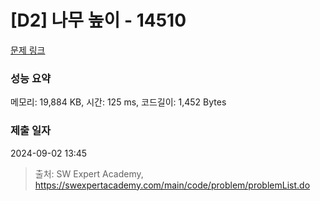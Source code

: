 # [D2] 나무 높이 - 14510 

[문제 링크](https://swexpertacademy.com/main/code/problem/problemDetail.do?contestProbId=AYFofW8qpXYDFAR4) 

### 성능 요약

메모리: 19,884 KB, 시간: 125 ms, 코드길이: 1,452 Bytes

### 제출 일자

2024-09-02 13:45



> 출처: SW Expert Academy, https://swexpertacademy.com/main/code/problem/problemList.do